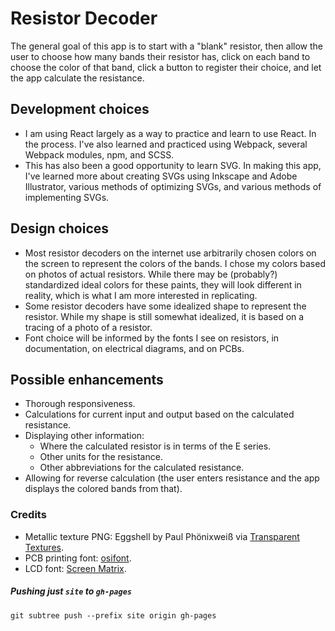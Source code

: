 # Resistor Decoder

The general goal of this app is to start with a "blank" resistor, then allow the user to choose how many bands their resistor has, click on each band to choose the color of that band, click a button to register their choice, and let the app calculate the resistance.


## Development choices
* I am using React largely as a way to practice and learn to use React. In the process. I've also learned and practiced using Webpack, several Webpack modules, npm, and SCSS.
* This has also been a good opportunity to learn SVG. In making this app, I've learned more about creating SVGs using Inkscape and Adobe Illustrator, various methods of optimizing SVGs, and various methods of implementing SVGs.


## Design choices
* Most resistor decoders on the internet use arbitrarily chosen colors on the screen to represent the colors of the bands. I chose my colors based on photos of actual resistors. While there may be (probably?) standardized ideal colors for these paints, they will look different in reality, which is what I am more interested in replicating.
* Some resistor decoders have some idealized shape to represent the resistor. While my shape is still somewhat idealized, it is based on a tracing of a photo of a resistor.
* Font choice will be informed by the fonts I see on resistors, in documentation, on electrical diagrams, and on PCBs.


## Possible enhancements
* Thorough responsiveness.
* Calculations for current input and output based on the calculated resistance.
* Displaying other information:
    * Where the calculated resistor is in terms of the E series.
    * Other units for the resistance.
    * Other abbreviations for the calculated resistance.
* Allowing for reverse calculation (the user enters resistance and the app displays the colored bands from that).


### Credits
* Metallic texture PNG: Eggshell by Paul Phönixweiß via [Transparent Textures](https://www.transparenttextures.com/).
* PCB printing font: [osifont](https://github.com/hikikomori82/osifont).
* LCD font: [Screen Matrix](http://www.dafont.com/screenmatrix.font).


##### Pushing just `site` to `gh-pages`
`git subtree push --prefix site origin gh-pages`
